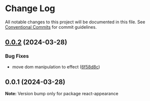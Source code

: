 # Change Log

All notable changes to this project will be documented in this file.
See [Conventional Commits](https://conventionalcommits.org) for commit guidelines.

## [0.0.2](https://github.com/ambar/react-anything/compare/react-appearance@0.0.1...react-appearance@0.0.2) (2024-03-28)


### Bug Fixes

* move dom manipulation to effect ([6f58d8c](https://github.com/ambar/react-anything/commit/6f58d8c38498425e11b28fd264686da8fbda3aab))





## 0.0.1 (2024-03-28)

**Note:** Version bump only for package react-appearance
